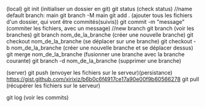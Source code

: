 

(local)
git init (initialiser un dossier en git)
git status (check status)
//name default branch: main
git branch -M main
git add . (ajouter tous les fichiers d'un dossier, qui vont être commités(suivis))
git commit -m "message" (commiter les fichiers, avec un message)
//new branch
git branch (voir les branches)
git branch nom_de_la_branche (créer une nouvelle branche)
git checkout nom_de_la_branche (se déplacer sur une branche)
git checkout -b nom_de_la_branche (créer une nouvelle branche et se déplacer dessus)
git merge nom_de_la_branche (fusionner une branche avec la branche courante)
git branch -d nom_de_la_branche (supprimer une branche)

(server)
git push (envoyer les fichiers sur le serveur)(persistance)
https://gist.github.com/xirixiz/b6b0c6f4917ce17a90e00f9b60566278
git pull (récupérer les fichiers sur le serveur)

git log (voir les commits)
